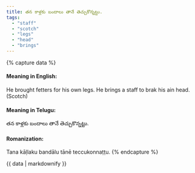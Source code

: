 ```yaml
---
title: తన కాళ్లకు బందాలు తానే తెచ్చుకొన్నట్టు.
tags:
  - "staff"
  - "scotch"
  - "legs"
  - "head"
  - "brings"
---
```


{% capture data %}
#### Meaning in English:
He brought fetters for his own legs.
He brings a staff to brak his ain head. (Scotch)

#### Meaning in Telugu:
తన కాళ్లకు బందాలు తానే తెచ్చుకొన్నట్టు.

#### Romanization:
Tana kāḷlaku bandālu tānē teccukonnaṭṭu.
{% endcapture %}

{{ data | markdownify }}

